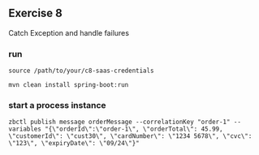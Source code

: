
## Exercise 8

Catch Exception and handle failures

### run 
```source /path/to/your/c8-saas-credentials```

```mvn clean install spring-boot:run```

### start a process instance
```zbctl publish message orderMessage --correlationKey "order-1" --variables "{\"orderId\":\"order-1\", \"orderTotal\": 45.99, \"customerId\": \"cust30\", \"cardNumber\": \"1234 5678\", \"cvc\": \"123\", \"expiryDate\": \"09/24\"}"```